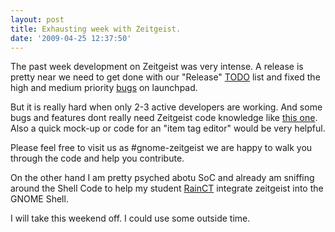```yaml
---
layout: post
title: Exhausting week with Zeitgeist.
date: '2009-04-25 12:37:50'
---
```


The past week development on Zeitgeist was very intense. A release is pretty near we need to get done with our "Release" <a href="http://bazaar.launchpad.net/~gnome-zeitgeist/gnome-zeitgeist/gnome-zeitgeist/annotate/head%3A/TODO">TODO</a> list and fixed the high and medium priority <a href="https://bugs.edge.launchpad.net/gnome-zeitgeist/+bugs?search=Search&amp;field.status=New&amp;field.status=Incomplete&amp;field.status=Confirmed&amp;field.status=Triaged&amp;field.status=In+Progress&amp;field.status=Fix+Committed">bugs</a> on launchpad.

But it is really hard when only 2-3 active developers are working. And some bugs and features dont really need Zeitgeist code knowledge like <a href="https://bugs.edge.launchpad.net/gnome-zeitgeist/+bug/365923">this one</a>. Also a quick mock-up or code for an "item tag editor" would be very helpful.

Please feel free to visit us as #gnome-zeitgeist we are happy to walk you through the code and help you contribute.

On the other hand I am pretty psyched abotu SoC and already am sniffing around the Shell Code to help my student <a href="http://bloc.eurion.net/">RainCT</a> integrate zeitgeist into the GNOME Shell.

I will take this weekend off. I could use some outside time.